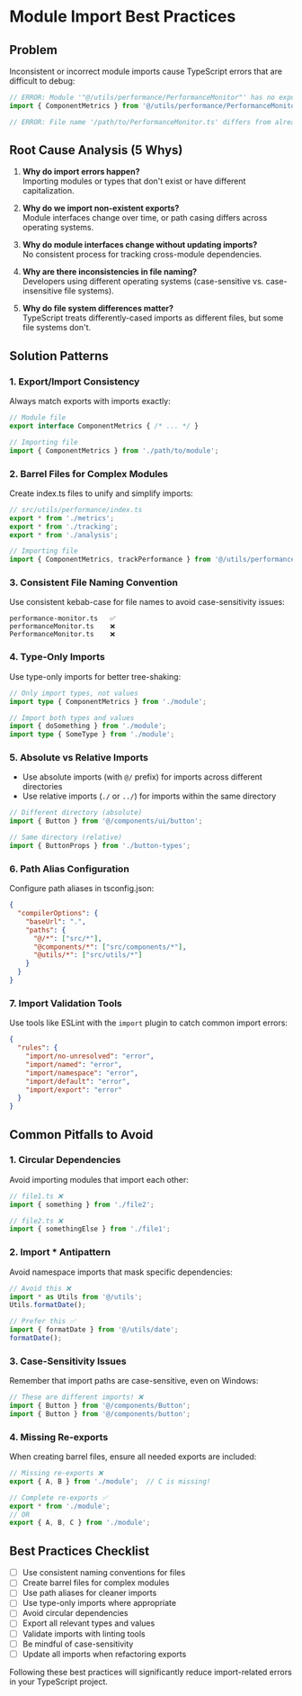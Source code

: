 
# Module Import Best Practices

## Problem

Inconsistent or incorrect module imports cause TypeScript errors that are difficult to debug:

```typescript
// ERROR: Module '"@/utils/performance/PerformanceMonitor"' has no exported member 'ComponentMetrics'
import { ComponentMetrics } from '@/utils/performance/PerformanceMonitor';

// ERROR: File name '/path/to/PerformanceMonitor.ts' differs from already included file name '/path/to/performanceMonitor.ts'
```

## Root Cause Analysis (5 Whys)

1. **Why do import errors happen?**  
   Importing modules or types that don't exist or have different capitalization.

2. **Why do we import non-existent exports?**  
   Module interfaces change over time, or path casing differs across operating systems.

3. **Why do module interfaces change without updating imports?**  
   No consistent process for tracking cross-module dependencies.

4. **Why are there inconsistencies in file naming?**  
   Developers using different operating systems (case-sensitive vs. case-insensitive file systems).

5. **Why do file system differences matter?**  
   TypeScript treats differently-cased imports as different files, but some file systems don't.

## Solution Patterns

### 1. Export/Import Consistency

Always match exports with imports exactly:

```typescript
// Module file
export interface ComponentMetrics { /* ... */ }

// Importing file
import { ComponentMetrics } from './path/to/module';
```

### 2. Barrel Files for Complex Modules

Create index.ts files to unify and simplify imports:

```typescript
// src/utils/performance/index.ts
export * from './metrics';
export * from './tracking';
export * from './analysis';

// Importing file
import { ComponentMetrics, trackPerformance } from '@/utils/performance';
```

### 3. Consistent File Naming Convention

Use consistent kebab-case for file names to avoid case-sensitivity issues:

```
performance-monitor.ts   ✅
performanceMonitor.ts    ❌
PerformanceMonitor.ts    ❌
```

### 4. Type-Only Imports

Use type-only imports for better tree-shaking:

```typescript
// Only import types, not values
import type { ComponentMetrics } from './module';

// Import both types and values
import { doSomething } from './module';
import type { SomeType } from './module';
```

### 5. Absolute vs Relative Imports

- Use absolute imports (with `@/` prefix) for imports across different directories
- Use relative imports (`./` or `../`) for imports within the same directory

```typescript
// Different directory (absolute)
import { Button } from '@/components/ui/button';

// Same directory (relative)
import { ButtonProps } from './button-types';
```

### 6. Path Alias Configuration

Configure path aliases in tsconfig.json:

```json
{
  "compilerOptions": {
    "baseUrl": ".",
    "paths": {
      "@/*": ["src/*"],
      "@components/*": ["src/components/*"],
      "@utils/*": ["src/utils/*"]
    }
  }
}
```

### 7. Import Validation Tools

Use tools like ESLint with the `import` plugin to catch common import errors:

```json
{
  "rules": {
    "import/no-unresolved": "error",
    "import/named": "error",
    "import/namespace": "error",
    "import/default": "error",
    "import/export": "error"
  }
}
```

## Common Pitfalls to Avoid

### 1. Circular Dependencies

Avoid importing modules that import each other:

```typescript
// file1.ts ❌
import { something } from './file2';

// file2.ts ❌
import { somethingElse } from './file1';
```

### 2. Import * Antipattern

Avoid namespace imports that mask specific dependencies:

```typescript
// Avoid this ❌
import * as Utils from '@/utils';
Utils.formatDate();

// Prefer this ✅
import { formatDate } from '@/utils/date';
formatDate();
```

### 3. Case-Sensitivity Issues

Remember that import paths are case-sensitive, even on Windows:

```typescript
// These are different imports! ❌
import { Button } from '@/components/Button';
import { Button } from '@/components/button';
```

### 4. Missing Re-exports

When creating barrel files, ensure all needed exports are included:

```typescript
// Missing re-exports ❌
export { A, B } from './module';  // C is missing!

// Complete re-exports ✅
export * from './module';
// OR
export { A, B, C } from './module';
```

## Best Practices Checklist

- [ ] Use consistent naming conventions for files
- [ ] Create barrel files for complex modules
- [ ] Use path aliases for cleaner imports
- [ ] Use type-only imports where appropriate
- [ ] Avoid circular dependencies
- [ ] Export all relevant types and values
- [ ] Validate imports with linting tools
- [ ] Be mindful of case-sensitivity
- [ ] Update all imports when refactoring exports

Following these best practices will significantly reduce import-related errors in your TypeScript project.
